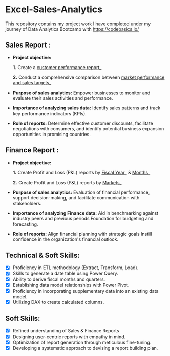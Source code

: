# Excel-Sales-Analytics
This repository contains my project work I have completed under my journey of Data Analytics Bootcamp with https://codebasics.io/ 

## Sales Report :


- **Project objective:** 

    **1.** Create a [customer performance report](https://github.com/rajdada100/Excel-Sales-Analytics/blob/main/Customer_performance_report.pdf)_ 

    **2.** Conduct a comprehensive comparison between [market performance and sales targets](https://github.com/rajdada100/Excel-Sales-Analytics/blob/main/Market%20Performance%20Vs%20Target.pdf)_

- **Purpose of sales analytics:** Empower businesses to monitor and evaluate their sales activities and performance.

- **Importance of analyzing sales data:** Identify sales patterns and track key performance indicators (KPIs).

- **Role of reports:** Determine effective customer discounts, facilitate negotiations with consumers, and identify potential business expansion opportunities in promising countries.


## Finance Report :

- **Project objective:** 

    **1.** Create Profit and Loss (P&L) reports by [Fiscal Year](https://github.com/rajdada100/Excel-Sales-Analytics/blob/main/P%20%26%20L%20Year.pdf)_ & [Months](https://github.com/rajdada100/Excel-Sales-Analytics/blob/main/P%20%26%20L%20Months.pdf)_ 

   **2.** Create Profit and Loss (P&L) reports by [Markets](https://github.com/rajdada100/Excel-Sales-Analytics/blob/main/P%20%26%20L%20For%20Markets.pdf)_

- **Purpose of sales analytics:** Evaluation of financial performance, support decision-making, and facilitate communication with stakeholders.

- **Importance of analyzing Finance data:** Aid in benchmarking against industry peers and previous periods Foundation for budgeting and forecasting.

- **Role of reports:** Align financial planning with strategic goals Instill confidence in the organization's financial outlook.


## Technical & Soft Skills:
- [x]	Proficiency in ETL methodology (Extract, Transform, Load).
- [x]	Skills to generate a date table using Power Query.
- [x]	Ability to derive fiscal months and quarters.
- [x]	Establishing data model relationships with Power Pivot.
- [x]	Proficiency in incorporating supplementary data into an existing data model.
- [x]	Utilizing DAX to create calculated columns.

## Soft Skills:
- [x]	Refined understanding of Sales & Finance Reports
- [x]	Designing user-centric reports with empathy in mind.
- [x]	Optimization of report generation through meticulous fine-tuning.
- [x]	Developing a systematic approach to devising a report building plan.
